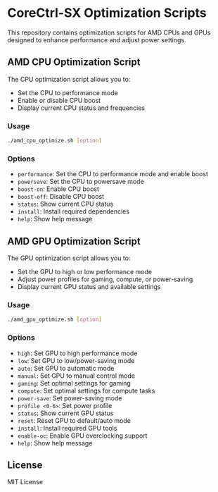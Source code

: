 # CoreCtrl-SX Optimization Scripts

This repository contains optimization scripts for AMD CPUs and GPUs designed to enhance performance and adjust power settings.

## AMD CPU Optimization Script

The CPU optimization script allows you to:

- Set the CPU to performance mode
- Enable or disable CPU boost
- Display current CPU status and frequencies

### Usage

```bash
./amd_cpu_optimize.sh [option]
```

### Options

- `performance`: Set the CPU to performance mode and enable boost
- `powersave`: Set the CPU to powersave mode
- `boost-on`: Enable CPU boost
- `boost-off`: Disable CPU boost
- `status`: Show current CPU status
- `install`: Install required dependencies
- `help`: Show help message

## AMD GPU Optimization Script

The GPU optimization script allows you to:

- Set the GPU to high or low performance mode
- Adjust power profiles for gaming, compute, or power-saving
- Display current GPU status and available settings

### Usage

```bash
./amd_gpu_optimize.sh [option]
```

### Options

- `high`: Set GPU to high performance mode
- `low`: Set GPU to low/power-saving mode
- `auto`: Set GPU to automatic mode
- `manual`: Set GPU to manual control mode
- `gaming`: Set optimal settings for gaming
- `compute`: Set optimal settings for compute tasks
- `power-save`: Set power-saving mode
- `profile <0-6>`: Set power profile
- `status`: Show current GPU status
- `reset`: Reset GPU to default/auto mode
- `install`: Install required GPU tools
- `enable-oc`: Enable GPU overclocking support
- `help`: Show help message

## License

MIT License

